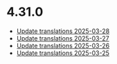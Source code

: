 # 4.31.0
- [Update translations 2025-03-28](https://issues.shopware.com/issues/)
- [Update translations 2025-03-27](https://issues.shopware.com/issues/)
- [Update translations 2025-03-26](https://issues.shopware.com/issues/)
- [Update translations 2025-03-25](https://issues.shopware.com/issues/)